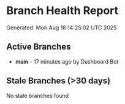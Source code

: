 # Branch Health Report
Generated: Mon Aug 18 14:25:02 UTC 2025

## Active Branches
- **main** - 17 minutes ago by Dashboard Bot

## Stale Branches (>30 days)
No stale branches found
